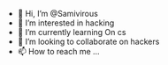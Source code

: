 - 👋 Hi, I’m @Samivirous
- 👀 I’m interested in hacking
- 🌱 I’m currently learning On cs
- 💞️ I’m looking to collaborate on hackers
- 📫 How to reach me ...


<!---
Samivirous/Samivirous is a ✨ special ✨ repository because its `README.md` (this file) appears on your GitHub profile.
You can click the Preview link to take a look at your changes.
--->
